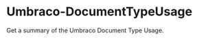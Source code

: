 Umbraco-DocumentTypeUsage
=========================

Get a summary of the Umbraco Document Type Usage.
